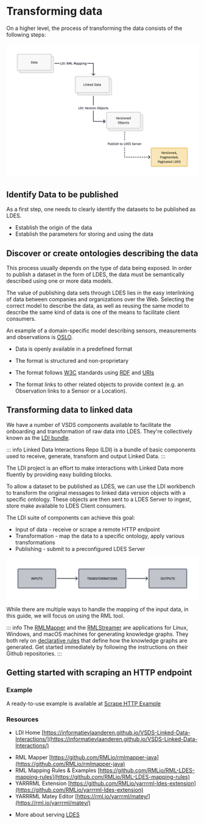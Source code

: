 # Transforming data

On a higher level, the process of transforming the data consists of the following steps:

![diagram of steps to publish data as LDES](./images/chart2.png)

## Identify Data to be published

As a first step, one needs to clearly identify the datasets to be published as LDES.

- Establish the origin of the data
- Establish the parameters for storing and using the data

## Discover or create ontologies describing the data

This process usually depends on the type of data being exposed. In order to publish a dataset in the form of LDES, the data must be semantically described using one or more data models.

The value of publishing data sets through LDES lies in the easy interlinking of data between companies and organizations over the Web. Selecting the correct model to describe the data, as well as reusing the same model to describe the same kind of data is one of the means to facilitate client consumers.

An example of a domain-specific model describing sensors, measurements and observations is [OSLO](https://www.vlaanderen.be/digitaal-vlaanderen/onze-oplossingen/oslo).

- Data is openly available in a predefined format

- The format is structured and non-proprietary

- The format follows [W3C](https://en.wikipedia.org/wiki/World_Wide_Web_Consortium) standards using [RDF](https://en.wikipedia.org/wiki/Resource_Description_Framework) and [URIs](https://en.wikipedia.org/wiki/Uniform_Resource_Identifier)

- The format links to other related objects to provide context (e.g. an Observation links to a Sensor or a Location).

## Transforming data to linked data

We have a number of VSDS components available to facilitate the onboarding and transformation of raw data into LDES. They're collectively known as the [LDI bundle](https://github.com/Informatievlaanderen/VSDS-Linked-Data-Interactions).

::: info
Linked Data Interactions Repo (LDI) is a bundle of basic components used to receive, generate, transform and output Linked Data.
:::

The LDI project is an effort to make interactions with Linked Data more fluently by providing easy building blocks.

To allow a dataset to be published as LDES, we can use the LDI workbench to transform the original messages to linked data version objects with a specific ontology. These objects are then sent to a LDES Server to ingest, store make available to LDES Client consumers.

The LDI suite of components can achieve this goal:

- Input of data - receive or scrape a remote HTTP endpoint
- Transformation - map the data to a specific ontology, apply various transformations
- Publishing - submit to a preconfigured LDES Server

![High-level steps for transforming LDES include Input, Transformation and output](./images/chart1.png)

While there are multiple ways to handle the mapping of the input data, in this guide, we will focus on using the RML tool.

::: info
The [RMLMapper](https://github.com/RMLio/rmlmapper-java) and the [RMLStreamer](https://github.com/RMLio/RMLStreamer) are applications for Linux, Windows, and macOS machines for generating knowledge graphs. They both rely on [declarative rules](https://rml.io/#rules) that define how the knowledge graphs are generated. Get started immediately by following the instructions on their Github repositories.
:::

## Getting started with scraping an HTTP endpoint

### Example

A ready-to-use example is available at [Scrape HTTP Example](https://informatievlaanderen.github.io/VSDS-Linked-Data-Interactions/ldio/examples/ex2-scrape-api)

### Resources

- LDI Home [https://informatievlaanderen.github.io/VSDS-Linked-Data-Interactions/](https://informatievlaanderen.github.io/VSDS-Linked-Data-Interactions/)

* RML Mapper [https://github.com/RMLio/rmlmapper-java](https://github.com/RMLio/rmlmapper-java)
* RML Mapping Rules & Examples [https://github.com/RMLio/RML-LDES-mapping-rules](https://github.com/RMLio/RML-LDES-mapping-rules)
* YARRRML Extension [https://github.com/RMLio/yarrrml-ldes-extension](https://github.com/RMLio/yarrrml-ldes-extension)
* YARRRML Matey Editor [https://rml.io/yarrrml/matey/](https://rml.io/yarrrml/matey/)

- More about serving [LDES](https://informatievlaanderen.github.io/VSDS-Tech-Docs/docs/Introduction.html)
